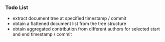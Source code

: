 ### Todo List

- extract document tree at specified timestamp / commit
- obtain a flattened document list from the tree structure
- obtain aggregated contribution from different authors for selected start and end timestamp / commit
